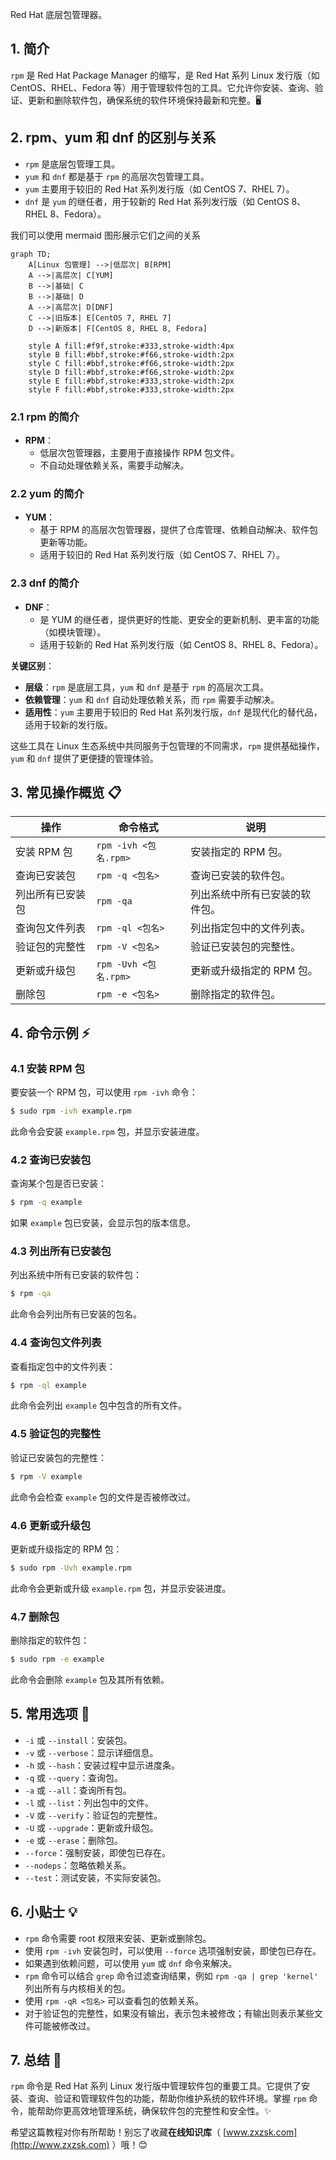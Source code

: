 Red Hat 底层包管理器。

## 1. 简介

`rpm` 是 Red Hat Package Manager 的缩写，是 Red Hat 系列 Linux 发行版（如 CentOS、RHEL、Fedora 等）用于管理软件包的工具。它允许你安装、查询、验证、更新和删除软件包，确保系统的软件环境保持最新和完整。🖥️

## 2. rpm、yum 和 dnf 的区别与关系

- `rpm` 是底层包管理工具。
- `yum` 和 `dnf` 都是基于 `rpm` 的高层次包管理工具。
- `yum` 主要用于较旧的 Red Hat 系列发行版（如 CentOS 7、RHEL 7）。
- `dnf` 是 `yum` 的继任者，用于较新的 Red Hat 系列发行版（如 CentOS 8、RHEL 8、Fedora）。

我们可以使用 mermaid 图形展示它们之间的关系
```mermaid
graph TD;
    A[Linux 包管理] -->|低层次| B[RPM]
    A -->|高层次| C[YUM]
    B -->|基础| C
    B -->|基础| D
    A -->|高层次| D[DNF]
    C -->|旧版本| E[CentOS 7, RHEL 7]
    D -->|新版本| F[CentOS 8, RHEL 8, Fedora]
    
    style A fill:#f9f,stroke:#333,stroke-width:4px
    style B fill:#bbf,stroke:#f66,stroke-width:2px
    style C fill:#bbf,stroke:#f66,stroke-width:2px
    style D fill:#bbf,stroke:#f66,stroke-width:2px
    style E fill:#bbf,stroke:#333,stroke-width:2px
    style F fill:#bbf,stroke:#333,stroke-width:2px
```

### 2.1 rpm 的简介

- **RPM**：
  - 低层次包管理器，主要用于直接操作 RPM 包文件。
  - 不自动处理依赖关系，需要手动解决。

### 2.2 yum 的简介

- **YUM**：
  - 基于 RPM 的高层次包管理器，提供了仓库管理、依赖自动解决、软件包更新等功能。
  - 适用于较旧的 Red Hat 系列发行版（如 CentOS 7、RHEL 7）。

### 2.3 dnf 的简介

- **DNF**：
  - 是 YUM 的继任者，提供更好的性能、更安全的更新机制、更丰富的功能（如模块管理）。
  - 适用于较新的 Red Hat 系列发行版（如 CentOS 8、RHEL 8、Fedora）。

**关键区别**：
- **层级**：`rpm` 是底层工具，`yum` 和 `dnf` 是基于 `rpm` 的高层次工具。
- **依赖管理**：`yum` 和 `dnf` 自动处理依赖关系，而 `rpm` 需要手动解决。
- **适用性**：`yum` 主要用于较旧的 Red Hat 系列发行版，`dnf` 是现代化的替代品，适用于较新的发行版。

这些工具在 Linux 生态系统中共同服务于包管理的不同需求，`rpm` 提供基础操作，`yum` 和 `dnf` 提供了更便捷的管理体验。

## 3. 常见操作概览 📋

| 操作                    | 命令格式                           | 说明                                 |
|-------------------------|-----------------------------------|--------------------------------------|
| 安装 RPM 包             | `rpm -ivh <包名.rpm>`              | 安装指定的 RPM 包。                  |
| 查询已安装包            | `rpm -q <包名>`                    | 查询已安装的软件包。                 |
| 列出所有已安装包        | `rpm -qa`                         | 列出系统中所有已安装的软件包。       |
| 查询包文件列表          | `rpm -ql <包名>`                   | 列出指定包中的文件列表。             |
| 验证包的完整性          | `rpm -V <包名>`                    | 验证已安装包的完整性。               |
| 更新或升级包            | `rpm -Uvh <包名.rpm>`              | 更新或升级指定的 RPM 包。            |
| 删除包                  | `rpm -e <包名>`                    | 删除指定的软件包。                   |

## 4. 命令示例 ⚡

### 4.1 安装 RPM 包

要安装一个 RPM 包，可以使用 `rpm -ivh` 命令：

```bash
$ sudo rpm -ivh example.rpm
```

此命令会安装 `example.rpm` 包，并显示安装进度。

### 4.2 查询已安装包

查询某个包是否已安装：

```bash
$ rpm -q example
```

如果 `example` 包已安装，会显示包的版本信息。

### 4.3 列出所有已安装包

列出系统中所有已安装的软件包：

```bash
$ rpm -qa
```

此命令会列出所有已安装的包名。

### 4.4 查询包文件列表

查看指定包中的文件列表：

```bash
$ rpm -ql example
```

此命令会列出 `example` 包中包含的所有文件。

### 4.5 验证包的完整性

验证已安装包的完整性：

```bash
$ rpm -V example
```

此命令会检查 `example` 包的文件是否被修改过。

### 4.6 更新或升级包

更新或升级指定的 RPM 包：

```bash
$ sudo rpm -Uvh example.rpm
```

此命令会更新或升级 `example.rpm` 包，并显示安装进度。

### 4.7 删除包

删除指定的软件包：

```bash
$ sudo rpm -e example
```

此命令会删除 `example` 包及其所有依赖。

## 5. 常用选项 📝

- `-i` 或 `--install`：安装包。
- `-v` 或 `--verbose`：显示详细信息。
- `-h` 或 `--hash`：安装过程中显示进度条。
- `-q` 或 `--query`：查询包。
- `-a` 或 `--all`：查询所有包。
- `-l` 或 `--list`：列出包中的文件。
- `-V` 或 `--verify`：验证包的完整性。
- `-U` 或 `--upgrade`：更新或升级包。
- `-e` 或 `--erase`：删除包。
- `--force`：强制安装，即使包已存在。
- `--nodeps`：忽略依赖关系。
- `--test`：测试安装，不实际安装包。

## 6. 小贴士 💡

- `rpm` 命令需要 root 权限来安装、更新或删除包。
- 使用 `rpm -ivh` 安装包时，可以使用 `--force` 选项强制安装，即使包已存在。
- 如果遇到依赖问题，可以使用 `yum` 或 `dnf` 命令来解决。
- `rpm` 命令可以结合 `grep` 命令过滤查询结果，例如 `rpm -qa | grep 'kernel'` 列出所有与内核相关的包。
- 使用 `rpm -qR <包名>` 可以查看包的依赖关系。
- 对于验证包的完整性，如果没有输出，表示包未被修改；有输出则表示某些文件可能被修改过。

## 7. 总结 🎯

`rpm` 命令是 Red Hat 系列 Linux 发行版中管理软件包的重要工具。它提供了安装、查询、验证和管理软件包的功能，帮助你维护系统的软件环境。掌握 `rpm` 命令，能帮助你更高效地管理系统，确保软件包的完整性和安全性。✨

希望这篇教程对你有所帮助！别忘了收藏**在线知识库**（ [www.zxzsk.com](http://www.zxzsk.com) ）哦！😊

